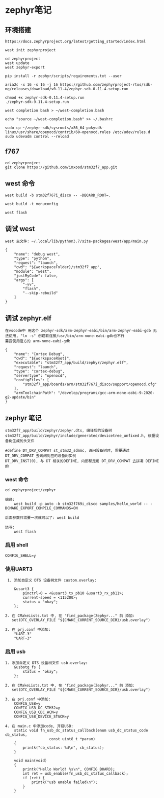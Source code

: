 # zephyr笔记

## 环境搭建

    https://docs.zephyrproject.org/latest/getting_started/index.html

    west init zephyrproject

    cd zephyrproject
    west update
    west zephyr-export

    pip install -r zephyr/scripts/requirements.txt --user

    aria2c -x 16 -s 16 -j 16 https://github.com/zephyrproject-rtos/sdk-ng/releases/download/v0.11.4/zephyr-sdk-0.11.4-setup.run

    chmod +x zephyr-sdk-0.11.4-setup.run
    ./zephyr-sdk-0.11.4-setup.run

    west completion bash > ~/west-completion.bash

    echo "source ~/west-completion.bash" >> ~/.bashrc

    sudo cp ~/zephyr-sdk/sysroots/x86_64-pokysdk-linux/usr/share/openocd/contrib/60-openocd.rules /etc/udev/rules.d
    sudo udevadm control --reload

## f767

    cd zephyrproject
    git clone https://github.com/imxood/stm32f7_app.git

## west 命令

    west build -b stm32f767i_disco -- -DBOARD_ROOT=.

    west build -t menuconfig

    west flash


## 调试 west

    west 主文件: ~/.local/lib/python3.7/site-packages/west/app/main.py

    {
        "name": "debug west",
        "type": "python",
        "request": "launch",
        "cwd": "${workspaceFolder}/stm32f7_app",
        "module": "west",
        "justMyCode": false,
        "args": [
            "-vv",
            "flash",
            "--skip-rebuild"
        ]
    }

## 调试 zephyr.elf

    在vscode中 用这个 zephyr-sdk/arm-zephyr-eabi/bin/arm-zephyr-eabi-gdb 无法使用, "ln -s" 创建软连接/usr/bin/arm-none-eabi-gdb也不行
    需要使用官方的 arm-none-eabi-gdb

    {
        "name": "Cortex Debug",
        "cwd": "${workspaceRoot}",
        "executable": "stm32f7_app/build/zephyr/zephyr.elf",
        "request": "launch",
        "type": "cortex-debug",
        "servertype": "openocd",
        "configFiles": [
            "stm32f7_app/boards/arm/stm32f767i_disco/support/openocd.cfg"
        ],
        "armToolchainPath": "/develop/programs/gcc-arm-none-eabi-9-2020-q2-update/bin"
    }

## zephyr 笔记

    stm32f7_app/build/zephyr/zephyr.dts, 编译后的设备树
    stm32f7_app/build/zephyr/include/generated/devicetree_unfixed.h, 根据设备树生成的头文件

    #define DT_DRV_COMPAT st_stm32_sdmmc, 访问设备树时, 需要通过 DT_DRV_COMPAT 去访问对应的设备树实例
    DT_DRV_INST(0), 与 DT 相关的DEFINE, 内部都是用 DT_DRV_COMPAT 去拼凑 DEFINE 的


### west 命令

    cd zephyrproject/zephyr

    编译:
        west build -p auto -b stm32f769i_disco samples/hello_world -- -DCMAKE_EXPORT_COMPILE_COMMANDS=ON

    后面参数只需要一次就可以了: west build

    烧写:
        west flash

### 启用 shell

    CONFIG_SHELL=y

### 使用UART3

     1. 添加自定义 DTS 设备树文件 custom.overlay:

        &usart3 {
            pinctrl-0 = <&usart3_tx_pb10 &usart3_rx_pb11>;
            current-speed = <115200>;
            status = "okay";
        };

    2. 在 CMakeLists.txt 中, 在 "find_package(Zephyr..." 前 添加:
       set(DTC_OVERLAY_FILE "${CMAKE_CURRENT_SOURCE_DIR}/usb.overlay")

    3. 在 prj.conf 中添加:
        "UART-3"
        "UART-3"

### 启用 usb

    1. 添加自定义 DTS 设备树文件 usb.overlay:
        &usbotg_fs {
            status = "okay";
        };

    2. 在 CMakeLists.txt 中, 在 "find_package(Zephyr..." 前 添加:
       set(DTC_OVERLAY_FILE "${CMAKE_CURRENT_SOURCE_DIR}/usb.overlay")

    3. 在 prj.conf 中添加:
        CONFIG_USB=y
        CONFIG_USB_DC_STM32=y
        CONFIG_USB_CDC_ACM=y
        CONFIG_USB_DEVICE_STACK=y

    4. 在 main.c 中添加code, 开启USB:
        static void fn_usb_dc_status_callback(enum usb_dc_status_code cb_status,
                        const uint8_t *param)
        {
            printk("cb_status: %d\n", cb_status);
        }

        void main(void)
        {
            printk("Hello World! %s\n", CONFIG_BOARD);
            int ret = usb_enable(fn_usb_dc_status_callback);
            if (ret) {
                printk("usb enable failed\n");
            }
        }
